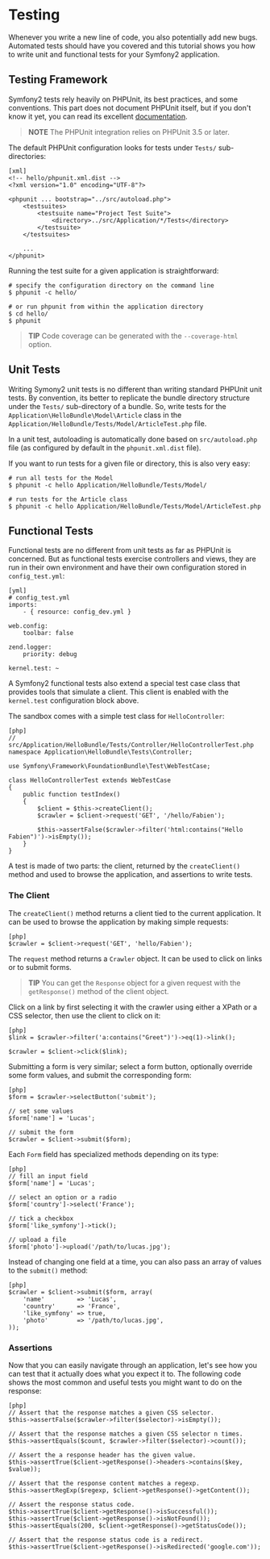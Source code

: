 Testing
=======

Whenever you write a new line of code, you also potentially add new bugs.
Automated tests should have you covered and this tutorial shows you how to
write unit and functional tests for your Symfony2 application.

Testing Framework
-----------------

Symfony2 tests rely heavily on PHPUnit, its best practices, and some
conventions. This part does not document PHPUnit itself, but if you don't know
it yet, you can read its excellent [documentation][1].

>**NOTE**
>The PHPUnit integration relies on PHPUnit 3.5 or later.

The default PHPUnit configuration looks for tests under `Tests/`
sub-directories:

    [xml]
    <!-- hello/phpunit.xml.dist -->
    <?xml version="1.0" encoding="UTF-8"?>

    <phpunit ... bootstrap="../src/autoload.php">
        <testsuites>
            <testsuite name="Project Test Suite">
                <directory>../src/Application/*/Tests</directory>
            </testsuite>
        </testsuites>

        ...
    </phpunit>

Running the test suite for a given application is straightforward:

    # specify the configuration directory on the command line
    $ phpunit -c hello/

    # or run phpunit from within the application directory
    $ cd hello/
    $ phpunit


>**TIP**
>Code coverage can be generated with the `--coverage-html` option.

Unit Tests
----------

Writing Symony2 unit tests is no different than writing standard PHPUnit unit
tests. By convention, its better to replicate the bundle directory structure
under the `Tests/` sub-directory of a bundle. So, write tests for the
`Application\HelloBundle\Model\Article` class in the
`Application/HelloBundle/Tests/Model/ArticleTest.php` file.

In a unit test, autoloading is automatically done based on `src/autoload.php`
file (as configured by default in the `phpunit.xml.dist` file).

If you want to run tests for a given file or directory, this is also very
easy:

    # run all tests for the Model
    $ phpunit -c hello Application/HelloBundle/Tests/Model/

    # run tests for the Article class
    $ phpunit -c hello Application/HelloBundle/Tests/Model/ArticleTest.php

Functional Tests
----------------

Functional tests are no different from unit tests as far as PHPUnit is
concerned. But as functional tests exercise controllers and views, they are
run in their own environment and have their own configuration stored in
`config_test.yml`:

    [yml]
    # config_test.yml
    imports:
        - { resource: config_dev.yml }

    web.config:
        toolbar: false

    zend.logger:
        priority: debug

    kernel.test: ~

A Symfony2 functional tests also extend a special test case class that
provides tools that simulate a client. This client is enabled with the
`kernel.test` configuration block above.

The sandbox comes with a simple test class for `HelloController`:

    [php]
    // src/Application/HelloBundle/Tests/Controller/HelloControllerTest.php
    namespace Application\HelloBundle\Tests\Controller;

    use Symfony\Framework\FoundationBundle\Test\WebTestCase;

    class HelloControllerTest extends WebTestCase
    {
        public function testIndex()
        {
            $client = $this->createClient();
            $crawler = $client->request('GET', '/hello/Fabien');

            $this->assertFalse($crawler->filter('html:contains("Hello Fabien")')->isEmpty());
        }
    }

A test is made of two parts: the client, returned by the `createClient()`
method and used to browse the application, and assertions to write tests.

### The Client

The `createClient()` method returns a client tied to the current application.
It can be used to browse the application by making simple requests:

    [php]
    $crawler = $client->request('GET', 'hello/Fabien');

The `request` method returns a `Crawler` object. It can be used to click on
links or to submit forms.

>**TIP**
>You can get the `Response` object for a given request with the `getResponse()`
>method of the client object.

Click on a link by first selecting it with the crawler using either a XPath or
a CSS selector, then use the client to click on it:

    [php]
    $link = $crawler->filter('a:contains("Greet")')->eq(1)->link();

    $crawler = $client->click($link);

Submitting a form is very similar; select a form button, optionally override
some form values, and submit the corresponding form:

    [php]
    $form = $crawler->selectButton('submit');

    // set some values
    $form['name'] = 'Lucas';

    // submit the form
    $crawler = $client->submit($form);

Each `Form` field has specialized methods depending on its type:

    [php]
    // fill an input field
    $form['name'] = 'Lucas';

    // select an option or a radio
    $form['country']->select('France');

    // tick a checkbox
    $form['like_symfony']->tick();

    // upload a file
    $form['photo']->upload('/path/to/lucas.jpg');

Instead of changing one field at a time, you can also pass an array of values
to the `submit()` method:

    [php]
    $crawler = $client->submit($form, array(
        'name'         => 'Lucas',
        'country'      => 'France',
        'like_symfony' => true,
        'photo'        => '/path/to/lucas.jpg',
    ));

### Assertions

Now that you can easily navigate through an application, let's see how you can
test that it actually does what you expect it to. The following code shows the
most common and useful tests you might want to do on the response:

    [php]
    // Assert that the response matches a given CSS selector.
    $this->assertFalse($crawler->filter($selector)->isEmpty());

    // Assert that the response matches a given CSS selector n times.
    $this->assertEquals($count, $crawler->filter($selector)->count());

    // Assert the a response header has the given value.
    $this->assertTrue($client->getResponse()->headers->contains($key, $value));

    // Assert that the response content matches a regexp.
    $this->assertRegExp($regexp, $client->getResponse()->getContent());

    // Assert the response status code.
    $this->assertTrue($client->getResponse()->isSuccessful());
    $this->assertTrue($client->getResponse()->isNotFound());
    $this->assertEquals(200, $client->getResponse()->getStatusCode());

    // Assert that the response status code is a redirect.
    $this->assertTrue($client->getResponse()->isRedirected('google.com'));

[1]: http://www.phpunit.de/manual/3.5/en/
